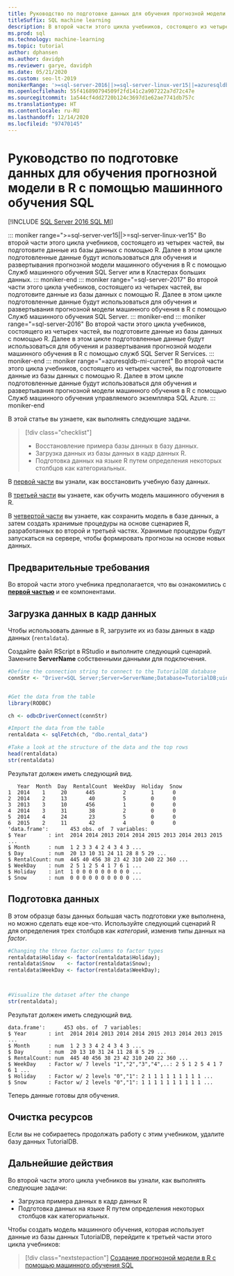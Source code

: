 ```yaml
---
title: Руководство по подготовке данных для обучения прогнозной модели на языке R
titleSuffix: SQL machine learning
description: В второй части этого цикла учебников, состоящего из четырех частей, вы подготовите данные для обучения прогнозной модели в R с помощью машинного обучения SQL.
ms.prod: sql
ms.technology: machine-learning
ms.topic: tutorial
author: dphansen
ms.author: davidph
ms.reviewer: garye, davidph
ms.date: 05/21/2020
ms.custom: seo-lt-2019
monikerRange: '>=sql-server-2016||>=sql-server-linux-ver15||=azuresqldb-mi-current'
ms.openlocfilehash: 55f416890794509f2fd141c2a907222a7d72c47e
ms.sourcegitcommit: 1a544cf4dd2720b124c3697d1e62ae7741db757c
ms.translationtype: HT
ms.contentlocale: ru-RU
ms.lasthandoff: 12/14/2020
ms.locfileid: "97470145"
---
```

# <a name="tutorial-prepare-data-to-train-a-predictive-model-in-r-with-sql-machine-learning"></a>Руководство по подготовке данных для обучения прогнозной модели в R с помощью машинного обучения SQL
[!INCLUDE [SQL Server 2016 SQL MI](../../includes/applies-to-version/sqlserver2016-asdbmi.md)]

::: moniker range=">=sql-server-ver15||>=sql-server-linux-ver15"
Во второй части этого цикла учебников, состоящего из четырех частей, вы подготовите данные из базы данных с помощью R. Далее в этом цикле подготовленные данные будут использоваться для обучения и развертывания прогнозной модели машинного обучения в R с помощью Служб машинного обучения SQL Server или в Кластерах больших данных.
::: moniker-end
::: moniker range="=sql-server-2017"
Во второй части этого цикла учебников, состоящего из четырех частей, вы подготовите данные из базы данных с помощью R. Далее в этом цикле подготовленные данные будут использоваться для обучения и развертывания прогнозной модели машинного обучения в R с помощью Служб машинного обучения SQL Server.
::: moniker-end
::: moniker range="=sql-server-2016"
Во второй части этого цикла учебников, состоящего из четырех частей, вы подготовите данные из базы данных с помощью R. Далее в этом цикле подготовленные данные будут использоваться для обучения и развертывания прогнозной модели машинного обучения в R с помощью служб SQL Server R Services.
::: moniker-end
::: moniker range="=azuresqldb-mi-current"
Во второй части этого цикла учебников, состоящего из четырех частей, вы подготовите данные из базы данных с помощью R. Далее в этом цикле подготовленные данные будут использоваться для обучения и развертывания прогнозной модели машинного обучения в R с помощью Служб машинного обучения управляемого экземпляра SQL Azure.
::: moniker-end

В этой статье вы узнаете, как выполнять следующие задачи.

> [!div class="checklist"]
> * Восстановление примера базы данных в базу данных.
> * Загрузка данных из базы данных в кадр данных R.
> * Подготовка данных на языке R путем определения некоторых столбцов как категориальных.

В [первой части](r-predictive-model-introduction.md) вы узнали, как восстановить учебную базу данных.

В [третьей части](r-predictive-model-train.md) вы узнаете, как обучить модель машинного обучения в R.

В [четвертой части](r-predictive-model-deploy.md) вы узнаете, как сохранить модель в базе данных, а затем создать хранимые процедуры на основе сценариев R, разработанных во второй и третьей частях. Хранимые процедуры будут запускаться на сервере, чтобы формировать прогнозы на основе новых данных.

## <a name="prerequisites"></a>Предварительные требования

Во второй части этого учебника предполагается, что вы ознакомились с [**первой частью**](r-predictive-model-introduction.md) и ее компонентами.

## <a name="load-the-data-into-a-data-frame"></a>Загрузка данных в кадр данных

Чтобы использовать данные в R, загрузите их из базы данных в кадр данных (`rentaldata`).

Создайте файл RScript в RStudio и выполните следующий сценарий. Замените **ServerName** собственными данными для подключения.

```r
#Define the connection string to connect to the TutorialDB database
connStr <- "Driver=SQL Server;Server=ServerName;Database=TutorialDB;uid=Username;pwd=Password"


#Get the data from the table
library(RODBC)

ch <- odbcDriverConnect(connStr)

#Import the data from the table
rentaldata <- sqlFetch(ch, "dbo.rental_data")

#Take a look at the structure of the data and the top rows
head(rentaldata)
str(rentaldata)
```

Результат должен иметь следующий вид.

```results
   Year  Month  Day  RentalCount  WeekDay  Holiday  Snow
1  2014    1     20      445         2        1      0
2  2014    2     13       40         5        0      0
3  2013    3     10      456         1        0      0
4  2014    3     31       38         2        0      0
5  2014    4     24       23         5        0      0
6  2015    2     11       42         4        0      0
'data.frame':       453 obs. of  7 variables:
$ Year       : int  2014 2014 2013 2014 2014 2015 2013 2014 2013 2015 ...
$ Month      : num  1 2 3 3 4 2 4 3 4 3 ...
$ Day        : num  20 13 10 31 24 11 28 8 5 29 ...
$ RentalCount: num  445 40 456 38 23 42 310 240 22 360 ...
$ WeekDay    : num  2 5 1 2 5 4 1 7 6 1 ...
$ Holiday    : int  1 0 0 0 0 0 0 0 0 0 ...
$ Snow       : num  0 0 0 0 0 0 0 0 0 0 ...
```

## <a name="prepare-the-data"></a>Подготовка данных

В этом образце базы данных большая часть подготовки уже выполнена, но можно сделать еще кое-что.
Используйте следующий сценарий R для определения трех столбцов как *категорий*, изменив типы данных на *factor*.



```r
#Changing the three factor columns to factor types
rentaldata$Holiday <- factor(rentaldata$Holiday);
rentaldata$Snow    <- factor(rentaldata$Snow);
rentaldata$WeekDay <- factor(rentaldata$WeekDay);



#Visualize the dataset after the change
str(rentaldata);
```

Результат должен иметь следующий вид.

```results
data.frame':      453 obs. of  7 variables:
$ Year       : int  2014 2014 2013 2014 2014 2015 2013 2014 2013 2015 ...
$ Month      : num  1 2 3 3 4 2 4 3 4 3 ...
$ Day        : num  20 13 10 31 24 11 28 8 5 29 ...
$ RentalCount: num  445 40 456 38 23 42 310 240 22 360 ...
$ WeekDay    : Factor w/ 7 levels "1","2","3","4",..: 2 5 1 2 5 4 1 7 6 1 ...
$ Holiday    : Factor w/ 2 levels "0","1": 2 1 1 1 1 1 1 1 1 1 ...
$ Snow       : Factor w/ 2 levels "0","1": 1 1 1 1 1 1 1 1 1 1 ...
```

Теперь данные готовы для обучения.

## <a name="clean-up-resources"></a>Очистка ресурсов

Если вы не собираетесь продолжать работу с этим учебником, удалите базу данных TutorialDB.

## <a name="next-steps"></a>Дальнейшие действия

Во второй части этого цикла учебников вы узнали, как выполнять следующие задачи:

* Загрузка примера данных в кадр данных R
* Подготовка данных на языке R путем определения некоторых столбцов как категориальных.

Чтобы создать модель машинного обучения, которая использует данные из базы данных TutorialDB, перейдите к третьей части этого цикла учебников:

> [!div class="nextstepaction"]
> [Создание прогнозной модели в R с помощью машинного обучения SQL](r-predictive-model-train.md)
